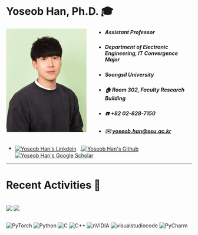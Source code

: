 
# Yoseob Han, Ph.D. 🎓  

 <img height="280px" align="left" alt="hanyoseob" src="./res/photo.png" style="margin-right: 50px;" />

- ##### Assistant Professor
- ##### Department of Electronic Engineering, IT Convergence Major
- ##### Soongsil University
- ##### 🏠 Room 302, Faculty Research Building
- ##### ☎️ +82 02-828-7150
- ##### ✉️ yoseob.han@ssu.ac.kr
- <a href="https://www.linkedin.com/in/yoseob-han-650988127/"> <img align="center" alt="Yoseob Han's Linkdein" width="25px" src="https://upload.wikimedia.org/wikipedia/commons/c/ca/LinkedIn_logo_initials.png"  style="margin-right: 10px;" /> </a> <a href="https://github.com/hanyoseob"> <img align="center" alt="Yoseob Han's Github" width="25px" src="https://upload.wikimedia.org/wikipedia/commons/c/c2/GitHub_Invertocat_Logo.svg" style="margin-right: 10px;" /> </a> <a href="https://scholar.google.com/citations?user=awRbnvQAAAAJ&hl=en"> <img align="center" alt="Yoseob Han's Google Scholar" width="25px" src="https://upload.wikimedia.org/wikipedia/commons/c/c7/Google_Scholar_logo.svg" style="margin-right: 10px;" /> </a>

---

# Recent Activities 🔬

<br />
<div align=left>
<a>
<img align="center" src="https://github-readme-stats.vercel.app/api/top-langs/?username=hanyoseob&layout=compact&theme=dracula" height="150px">
<img align="center" src="https://github-readme-stats.vercel.app/api?username=hanyoseob&show_icons=true&theme=dracula" height="150px">
</a>
</div>
<br />


![PyTorch](https://img.shields.io/badge/PyTorch-EE4C2C?style=flat-square&logo=PyTorch&logoColor=white) ![Python](https://img.shields.io/badge/python-3670A0?style=flat-square&logo=python&logoColor=ffdd54) ![C](https://img.shields.io/badge/c-%2300599C.svg?style=flat-square&logo=c&logoColor=white) ![C++](https://img.shields.io/badge/c++-%2300599C.svg?style=flat-square&logo=c%2B%2B&logoColor=white) ![nVIDIA](https://img.shields.io/badge/cuda-000000.svg?style=flat-square&logo=nVIDIA&logoColor=green) ![visualstudiocode](https://img.shields.io/badge/Visual_Studio_Code-007ACC?style=flat-square&logo=visualstudiocode&logoColor=white) ![PyCharm](https://img.shields.io/badge/pycharm-143?style=flat-square&logo=pycharm&logoColor=black&color=black&labelColor=green)


